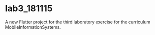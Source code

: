 # lab3_181115

A new Flutter project for the third laboratory exercise for the curriculum MobileInformationSystems.
